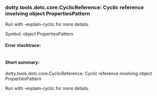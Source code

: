 ### dotty.tools.dotc.core.CyclicReference: Cyclic reference involving object PropertiesPattern

 Run with -explain-cyclic for more details.

Symbol: object PropertiesPattern

#### Error stacktrace:

```

```
#### Short summary: 

dotty.tools.dotc.core.CyclicReference: Cyclic reference involving object PropertiesPattern

 Run with -explain-cyclic for more details.
